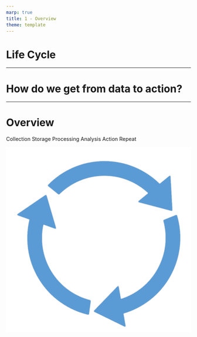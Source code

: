 ```yaml
---
marp: true
title: 1 - Overview
theme: template
---
```


<!-- _class: title-slide -->

# Life Cycle

<!--
Welcome back to this introductory course on data for data science.

I'm Matthew Renze, data science consultant, author, and public speaker.

In this module, we'll learn about the life cycle of data -- the journey of data as we move from data collection to action.
-->

---

<!-- _class: title-only -->

# How do we get from data to action?

<!--
How do we get from data collection to action in data science?

What does the journey of data look through these various stages?

And what are the tools and methods involved in this process?
-->

---

<!-- _class: title-two-content-left-center -->

# Overview

Collection
Storage
Processing
Analysis
Action
Repeat

![image An icon containing three arrows in a circle chasing each other (like the recycle symbol), in a minimalist style](images/524-3.png)

<!--
To answer these questions, we're going to follow the journey of data from data collection to action.

[1] First, we'll learn about data collection and how we record observations of our world.

[2] Next, we'll learn about data storage, and the various types of data repositories we encounter.

[3] Then, we'll learn about data processing, and steps we perform to prepare our data for analysis.

[4] Next, we'll learn about data analysis, and the many tools we can use to analyze data.

[5] Then, we'll learn about taking action based on the results of our analysis.

[6] Finally, we'll learn about how we repeat this process, using feedback as our guide, to optimize over time.
-->